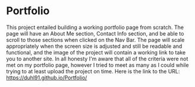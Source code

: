 # Portfolio
This project entailed building a working portfolio page from scratch. 
The page will have an About Me section, Contact Info section, and be able to scroll to those sections when clicked on the Nav Bar.
The page will scale appropriately when the screen size is adjusted and still be readable and functional, and the image of the project will contain a working link to take you to another site. 
In all honesty I'm aware that all of the criteria were not met on my portfolio page, however I tried to meet as many as I could while trying to at least upload the project on time.
Here is the link to the URL: https://duhl91.github.io/Portfolio/
